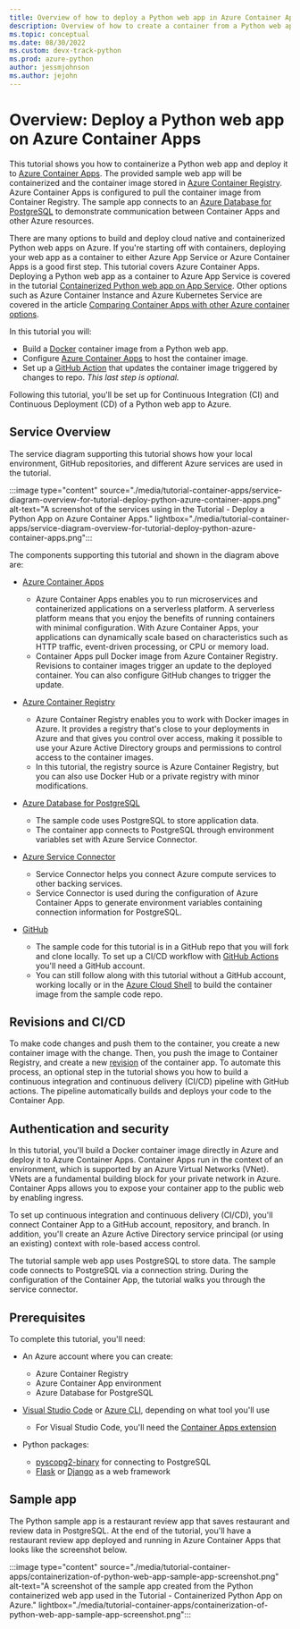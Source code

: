 ```yaml
---
title: Overview of how to deploy a Python web app in Azure Container Apps
description: Overview of how to create a container from a Python web app and deploy it to Azure Container Apps, a serverless platform for hosting containerized applications.
ms.topic: conceptual
ms.date: 08/30/2022
ms.custom: devx-track-python
ms.prod: azure-python
author: jessmjohnson
ms.author: jejohn
---
```


# Overview: Deploy a Python web app on Azure Container Apps

This tutorial shows you how to containerize a Python web app and deploy it to [Azure Container Apps][2]. The provided sample web app will be containerized and the container image stored in [Azure Container Registry][3]. Azure Container Apps is configured to pull the container image from Container Registry. The sample app connects to an [Azure Database for PostgreSQL][4] to demonstrate communication between Container Apps and other Azure resources. 

There are many options to build and deploy cloud native and containerized Python web apps on Azure. If you're starting off with containers, deploying your web app as a container to either Azure App Service or Azure Container Apps is a good first step. This tutorial covers Azure Container Apps. Deploying a Python web app as a container to Azure App Service is covered in the tutorial [Containerized Python web app on App Service](./tutorial-containerize-deploy-python-web-app-azure-01.md). Other options such as Azure Container Instance and Azure Kubernetes Service are covered in the article [Comparing Container Apps with other Azure container options][5].

In this tutorial you will:

* Build a [Docker][1] container image from a Python web app.
* Configure [Azure Container Apps][2] to host the container image.
* Set up a [GitHub Action][6] that updates the container image triggered by changes to repo. *This last step is optional.*

Following this tutorial, you'll be set up for Continuous Integration (CI) and Continuous Deployment (CD) of a Python web app to Azure.

## Service Overview
 
The service diagram supporting this tutorial shows how your local environment, GitHub repositories, and different Azure services are used in the tutorial.

:::image type="content" source="./media/tutorial-container-apps/service-diagram-overview-for-tutorial-deploy-python-azure-container-apps.png" alt-text="A screenshot of the services using in the Tutorial - Deploy a Python App on Azure Container Apps." lightbox="./media/tutorial-container-apps/service-diagram-overview-for-tutorial-deploy-python-azure-container-apps.png":::

The components supporting this tutorial and shown in the diagram above are:

* [Azure Container Apps][2]
  * Azure Container Apps enables you to run microservices and containerized applications on a serverless platform. A serverless platform means that you enjoy the benefits of running containers with minimal configuration. With Azure Container Apps, your applications can dynamically scale based on characteristics such as HTTP traffic, event-driven processing, or CPU or memory load.
  * Container Apps pull Docker image from Azure Container Registry. Revisions to container images trigger an update to the deployed container. You can also configure GitHub changes to trigger the update. 

* [Azure Container Registry][3]
  * Azure Container Registry enables you to work with Docker images in Azure. It provides a registry that's close to your deployments in Azure and that gives you control over access, making it possible to use your Azure Active Directory groups and permissions to control access to the container images.
  * In this tutorial, the registry source is Azure Container Registry, but you can also use Docker Hub or a private registry with minor modifications.

* [Azure Database for PostgreSQL][4]
  * The sample code uses PostgreSQL to store application data.
  * The container app connects to PostgreSQL through environment variables set with Azure Service Connector.

* [Azure Service Connector][8]
  * Service Connector helps you connect Azure compute services to other backing services.
  * Service Connector is used during the configuration of Azure Container Apps to generate environment variables containing connection information for PostgreSQL.

* [GitHub][1]
  * The sample code for this tutorial is in a GitHub repo that you will fork and clone locally. To set up a CI/CD workflow with [GitHub Actions][6] you'll need a GitHub account.
  * You can still follow along with this tutorial without a GitHub account, working locally or in the [Azure Cloud Shell][9] to build the container image from the sample code repo.  

## Revisions and CI/CD 

To make code changes and push them to the container, you create a new container image with the change. Then, you push the image to Container Registry, and create a new [revision](/azure/container-apps/revisions) of the container app. To automate this process, an optional step in the tutorial shows you how to build a continuous integration and continuous delivery (CI/CD) pipeline with GitHub actions. The pipeline automatically builds and deploys your code to the Container App. 

## Authentication and security

In this tutorial, you'll build a Docker container image directly in Azure and deploy it to Azure Container Apps. Container Apps run in the context of an environment, which is supported by an Azure Virtual Networks (VNet). VNets are a fundamental building block for your private network in Azure. Container Apps allows you to expose your container app to the public web by enabling ingress. 

To set up continuous integration and continuous delivery (CI/CD), you'll connect Container App to a GitHub account, repository, and branch. In addition, you'll create an Azure Active Directory service principal (or using an existing) context with role-based access control.

The tutorial sample web app uses PostgreSQL to store data. The sample code connects to PostgreSQL via a connection string. During the configuration of the Container App, the tutorial walks you through the service connector.

## Prerequisites

To complete this tutorial, you'll need:

* An Azure account where you can create:
  * Azure Container Registry
  * Azure Container App environment
  * Azure Database for PostgreSQL

* [Visual Studio Code][16] or [Azure CLI][17], depending on what tool you'll use
  * For Visual Studio Code, you'll need the [Container Apps extension][13]

* Python packages:
  * [pyscopg2-binary][12] for connecting to PostgreSQL
  * [Flask][10] or [Django][11] as a web framework

## Sample app

The Python sample app is a restaurant review app that saves restaurant and review data in PostgreSQL. At the end of the tutorial, you'll have a restaurant review app deployed and running in Azure Container Apps that looks like the screenshot below.

:::image type="content" source="./media/tutorial-container-apps/containerization-of-python-web-app-sample-app-screenshot.png" alt-text="A screenshot of the sample app created from the Python containerized web app used in the Tutorial - Containerized Python App on Azure." lightbox="./media/tutorial-container-apps/containerization-of-python-web-app-sample-app-screenshot.png":::

[1]: https://www.docker.com/
[2]: /azure/container-apps/
[3]: /azure/container-registry
[4]: /azure/postgresql/
[5]: /azure/container-apps/compare-options
[6]: https://docs.github.com/actions
[7]: https://github.com/
[8]: /azure/service-connector/
[9]: /azure/cloud-shell/overview
[10]: https://flask.palletsprojects.com/en/2.1.x/
[11]: https://www.djangoproject.com/
[12]: https://pypi.org/project/psycopg-binary/
[13]: https://marketplace.visualstudio.com/items?itemName=ms-azuretools.vscode-azurecontainerapps
[16]: https://code.visualstudio.com/
[17]: /cli/azure/what-is-azure-cli
